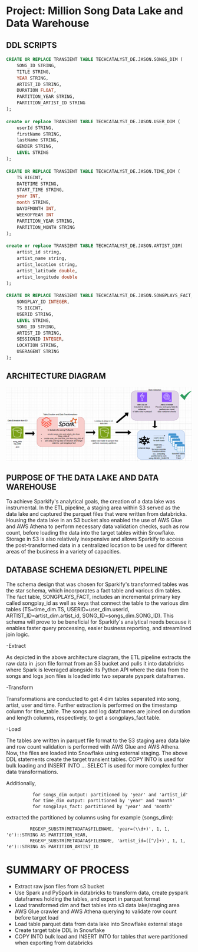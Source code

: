 # Project: Million Song Data Lake and Data Warehouse

## DDL SCRIPTS
```sql
CREATE OR REPLACE TRANSIENT TABLE TECHCATALYST_DE.JASON.SONGS_DIM (
    SONG_ID STRING,
    TITLE STRING,
    YEAR STRING,
    ARTIST_ID STRING,
    DURATION FLOAT,
    PARTITION_YEAR STRING,
    PARTITION_ARTIST_ID STRING
);

create or replace TRANSIENT TABLE TECHCATALYST_DE.JASON.USER_DIM (
    userId STRING,
    firstName STRING,
    lastName STRING,
    GENDER STRING,
    LEVEL STRING
);

CREATE OR REPLACE TRANSIENT TABLE TECHCATALYST_DE.JASON.TIME_DIM (
    TS BIGINT,
    DATETIME STRING,
    START_TIME STRING,
    year INT,
    month STRING,
    DAYOFMONTH INT,
    WEEKOFYEAR INT
    PARTITION_YEAR STRING,
    PARTITION_MONTH STRING
);

create or replace TRANSIENT TABLE TECHCATALYST_DE.JASON.ARTIST_DIM(
    artist_id string,
    artist_name string,
    artist_location string,
    artist_latitude double,
    artist_longitude double
);

CREATE OR REPLACE TRANSIENT TABLE TECHCATALYST_DE.JASON.SONGPLAYS_FACT_TEMP (
    SONGPLAY_ID INTEGER,
    TS BIGINT,
    USERID STRING,
    LEVEL STRING,
    SONG_ID STRING,
    ARTIST_ID STRING, 
    SESSIONID INTEGER,
    LOCATION STRING,
    USERAGENT STRING
);
```

## ARCHITECTURE DIAGRAM

![](images/lab_architecture_diagram.PNG)



## PURPOSE OF THE DATA LAKE AND DATA WAREHOUSE

To achieve Sparkify's analytical goals, the creation of a data lake was instrumental. In the ETL pipeline, a staging area within S3 served as the data lake and captured the parquet files that were written from databricks. Housing the data lake in an S3 bucket also enabled the use of AWS Glue and AWS Athena to perform necessary data validation checks, such as row count, before loading the data into the target tables within Snowflake. Storage in S3 is also relatively inexpensive and allows Sparkify to access the post-transformed data in a centralized location to be used for different areas of the business in a variety of capacities.


## DATABASE SCHEMA DESIGN/ETL PIPELINE

The schema design that was chosen for Sparkify's transformed tables was the star schema, which incorporates a fact table and various dim tables. The fact table, SONGPLAYS_FACT, includes an incremental primary key called songplay_id as well as keys that connect the table to the various dim tables (TS=time_dim.TS, USERID=user_dim.userId, ARTIST_ID=artist_dim.artist_id, SONG_ID=songs_dim.SONG_ID). This schema will prove to be beneficial for Sparkify's analytical needs because it enables faster query processing, easier business reporting, and streamlined join logic.

-Extract

As depicted in the above architecture diagram, the ETL pipeline extracts the raw data in .json file format from an S3 bucket and pulls it into databricks where Spark is leveraged alongside its Python API where the data from the songs and logs json files is loaded into two separate pyspark dataframes. 

-Transform

Transformations are conducted to get 4 dim tables separated into song, artist, user and time. Further extraction is performed on the timestamp column for time_table. The songs and log dataframes are joined on duration and length columns, respectively, to get a songplays_fact table.

-Load

The tables are written in parquet file format to the S3 staging area data lake and row count validation is performed with AWS Glue and AWS Athena.
Now, the files are loaded into Snowflake using external staging. The above DDL statements create the target transient tables. COPY INTO is used for bulk loading and INSERT INTO ... SELECT is used for more complex further data transformations. 

Additionally, 
              
              for songs_dim output: partitioned by 'year' and 'artist_id'
              for time_dim output: partitioned by 'year' and 'month'
              for songplays_fact: partitioned by 'year' and 'month'
              
extracted the partitioned by columns using for example (songs_dim): 

             REGEXP_SUBSTR(METADATA$FILENAME, 'year=(\\d+)', 1, 1, 'e')::STRING AS PARTITION_YEAR,
             REGEXP_SUBSTR(METADATA$FILENAME, 'artist_id=([^/]+)', 1, 1, 'e')::STRING AS PARTITION_ARTIST_ID



# SUMMARY OF PROCESS
- Extract raw json files from s3 bucket
- Use Spark and PySpark in databricks to transform data, create pyspark dataframes holding the tables, and export in parquet format
- Load transformed dim and fact tables into s3 data lake/staging area
- AWS Glue crawler and AWS Athena querying to validate row count before target load
- Load table parquet data from data lake into Snowflake external stage
- Create target table DDL in Snowflake
- COPY INTO bulk load and INSERT INTO for tables that were partitioned when exporting from databricks
